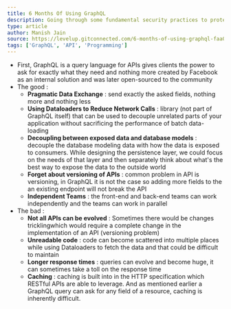 ```yaml
---
title: 6 Months Of Using GraphQL
description: Going through some fundamental security practices to protect your infrastructures and how it enhances security
type: article
author: Manish Jain
source: https://levelup.gitconnected.com/6-months-of-using-graphql-faa0fb68b4af
tags: ['GraphQL', 'API', 'Programming']
---
```

- First, GraphQL is a query language for APIs gives clients the power to ask for exactly what they need and nothing more created by Facebook as an internal solution and was later open-sourced to the community
- The good :
    - **Pragmatic Data Exchange** : send exactly the asked fields, nothing more and nothing less
    - **Using Dataloaders to Reduce Network Calls** : library (not part of GraphQL itself) that can be used to decouple unrelated parts of your application without sacrificing the performance of batch data-loading
    - **Decoupling between exposed data and database models** : decouple the database modeling data with how the data is exposed to consumers. While designing the persistence layer, we could focus on the needs of that layer and then separately think about what's the best way to expose the data to the outside world
    - **Forget about versioning of APIs** : common problem in API is versioning, in GraphQL it is not the case so adding more fields to the an existing endpoint will not break the API
    - **Independent Teams** : the front-end and back-end teams can work independently and the teams can work in parallel
- The bad :
    - **Not all APIs can be evolved** : Sometimes there would be changes tricklingwhich would require a complete change in the implementation of an API (versioning problem)
    - **Unreadable code** : code can become scattered into multiple places while using Dataloaders to fetch the data and that could be difficult to maintain
    - **Longer response times** : queries can evolve and become huge, it can sometimes take a toll on the response time
    - **Caching** : caching is built into in the HTTP specification which RESTful APIs are able to leverage. And as mentioned earlier a GraphQL query can ask for any field of a resource, caching is inherently difficult.
